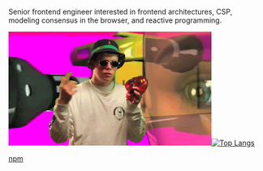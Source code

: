Senior frontend engineer interested in frontend architectures, CSP, modeling consensus in the browser, and reactive programming. 

![!img](/lean.gif)[![Top Langs](https://github-readme-stats.vercel.app/api/top-langs/?username=matthewzito&layout=compact&theme=dracula&langs_count=16)](https://github.com/matthewzito/github-readme-stats)

[npm](https://www.npmjs.com/~magister_zito)

